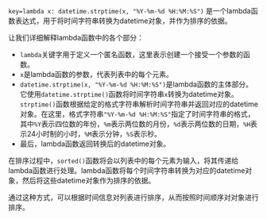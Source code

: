 `key=lambda x: datetime.strptime(x, "%Y-%m-%d %H:%M:%S")` 是一个lambda函数表达式，用于将时间字符串转换为datetime对象，并作为排序的依据。

让我们详细解释lambda函数中的各个部分：

- `lambda`关键字用于定义一个匿名函数，这里表示创建一个接受一个参数的函数。
- `x`是lambda函数的参数，代表列表中的每个元素。
- `datetime.strptime(x, "%Y-%m-%d %H:%M:%S")`是lambda函数的主体部分。它使用`datetime.strptime()`函数将时间字符串`x`转换为datetime对象。`strptime()`函数根据给定的格式字符串解析时间字符串并返回对应的datetime对象。在这里，格式字符串`"%Y-%m-%d %H:%M:%S"`指定了时间字符串的格式，其中`%Y`表示四位数的年份，`%m`表示两位数的月份，`%d`表示两位数的日期，`%H`表示24小时制的小时，`%M`表示分钟，`%S`表示秒。
- 最后，lambda函数返回转换后的datetime对象。

在排序过程中，`sorted()`函数将会以列表中的每个元素为输入，将其传递给lambda函数进行处理。lambda函数将每个时间字符串转换为对应的datetime对象，然后将这些datetime对象作为排序的依据。

通过这种方式，可以根据时间信息对列表进行排序，从而按照时间顺序对对象进行排序。 